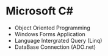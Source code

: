 # Microsoft C#

* Object Oriented Programming
* Windows Forms Application
* Language Intergrated Query (Linq)
* DataBase Connection (ADO.net)
